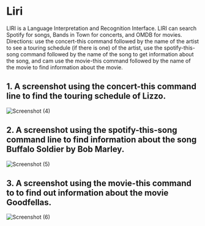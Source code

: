 # Liri
LIRI is a Language Interpretation and Recognition Interface. LIRI can search Spotify for songs, Bands in Town for concerts, and OMDB for movies.
Directions: use the concert-this command followed by the name of the artist to see a touring schedule (if there is one) of the artist, use the spotify-this-song command followed by the name of the song to get information about the song, and cam use the movie-this command followed by the name of the movie to find information about the movie.


## 1. A screenshot using the concert-this command line to find the touring schedule of Lizzo.
![Screenshot (4)](https://user-images.githubusercontent.com/51000275/64280577-3fe16400-cf06-11e9-9552-83ba671edfc9.png)


## 2. A screenshot using the spotify-this-song command line to find information about the song Buffalo Soldier by Bob Marley.
![Screenshot (5)](https://user-images.githubusercontent.com/51000275/64281771-b5e6ca80-cf08-11e9-9082-49fad8e7ae9c.png)


## 3. A screenshot using the movie-this command to to find out information about the movie Goodfellas.
![Screenshot (6)](https://user-images.githubusercontent.com/51000275/64282072-6e147300-cf09-11e9-984f-b96fb49cd898.png)
